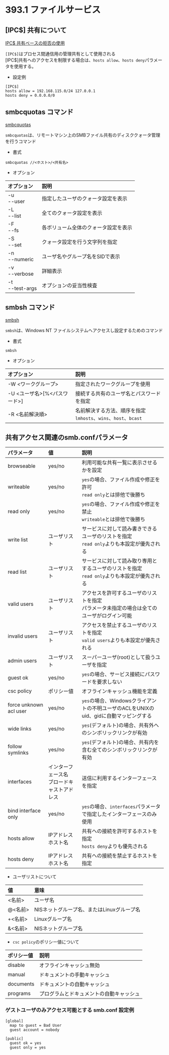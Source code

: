 # 393.1 ファイルサービス

## [IPC$] 共有について

[IPC$ 共有ベースの拒否の使用](http://www.samba.gr.jp/project/translation/4.6/htmldocs/Samba3-HOWTO/securing-samba.html#idm139907881306816)

`[IPC$]`はプロセス間通信用の管理共有として使用される<br>
[IPC$]共有へのアクセスを制限する場合は、`hosts allow`、`hosts deny`パラメータを使用する。

* 設定例

```
[IPC$]
hosts allow = 192.168.115.0/24 127.0.0.1
hosts deny = 0.0.0.0/0
```

## smbcquotas コマンド

[smbcquotas](http://www.samba.gr.jp/project/translation/4.6/htmldocs/manpages/smbcquotas.1.html)

`smbcquotas`は、リモートマシン上のSMBファイル共有のディスククォータ管理を行うコマンド

* 書式

```
smbcquotas //<ホスト>/<共有名>
```

* オプション

| オプション        | 説明                                 |
|:------------------|:-------------------------------------|
| -u<br>--user      | 指定したユーザのクォータ設定を表示   |
| -L<br>--list      | 全てのクォータ設定を表示             |
| -F<br>--fs        | 各ボリューム全体のクォータ設定を表示 |
| -S<br>--set       | クォータ設定を行う文字列を指定       |
| -n<br>--numeric   | ユーザ名やグループ名をSIDで表示      |
| -v<br>--verbose   | 詳細表示                             |
| -t<br>--test-args | オプションの妥当性検査               |

## smbsh コマンド

[smbsh](http://ppona.com/gpl/iodata/usl-5p/USLSRC100/daemon/samba/040924/samba-2.2.11-ja-1.0/docs/ja/htmldocs/smbsh.1.html)

`smbsh`は、Windows NT ファイルシステムへアクセスし設定するためのコマンド<br>

* 書式

```
smbsh
```

* オプション

| オプション                   | 説明                                                               |
|:-----------------------------|:-------------------------------------------------------------------|
| -W <ワークグループ>          | 指定されたワークグループを使用                                     |
| -U <ユーザ名>[%<パスワード>] | 接続する共有のユーザ名とパスワードを指定                           |
| -R <名前解決順>              | 名前解決する方法、順序を指定<br>`lmhosts`、`wins`、`host`、`bcast` |

## 共有アクセス関連のsmb.confパラメータ

| パラメータ             | 値                                             | 説明                                                                                          |
|:-----------------------|:-----------------------------------------------|:----------------------------------------------------------------------------------------------|
| browseable             | yes/no                                         | 利用可能な共有一覧に表示させるかを設定                                                        |
| writeable              | yes/no                                         | `yes`の場合、ファイル作成や修正を許可<br>`read only`とは排他で後勝ち                          |
| read only              | yes/no                                         | `yes`の場合、ファイル作成や修正を禁止<br>`writeable`とは排他で後勝ち                          |
| write list             | ユーザリスト                                   | サービスに対して読み書きできるユーザのリストを指定<br>`read only`よりも本設定が優先される     |
| read list              | ユーザリスト                                   | サービスに対して読み取り専用とするユーザのリストを指定<br>`read only`よりも本設定が優先される |
| valid users            | ユーザリスト                                   | アクセスを許可するユーザのリストを指定<br>パラメータ未指定の場合は全てのユーザがログイン可能  |
| invalid users          | ユーザリスト                                   | アクセスを禁止するユーザのリストを指定<br>`valid users`よりも本設定が優先される               |
| admin users            | ユーザリスト                                   | スーパーユーザ(root)として扱うユーザを指定                                                    |
| guest ok               | yes/no                                         | `yes`の場合、サービス接続にパスワードを要求しない                                             |
| csc policy             | ポリシー値                                     | オフラインキャッシュ機能を定義                                                                |
| force unknown acl user | yes/no                                         | `yes`の場合、Windowsクライアントの不明ユーザのACLをUNIXのuid、gidに自動マッピングする         |
| wide links             | yes/no                                         | `yes`(デフォルト)の場合、共有外へのシンボリックリンクが有効                                   |
| follow symlinks        | yes/no                                         | `yes`(デフォルト)の場合、共有内を含む全てのシンボリックリンクが有効                           |
| interfaces             | インターフェース名<br>ブロードキャストアドレス | 送信に利用するインターフェースを指定                                                          |
| bind interface only    | yes/no                                         | `yes`の場合、`interfaces`パラメータで指定したインターフェースのみ使用                         |
| hosts allow            | IPアドレス<br>ホスト名                         | 共有への接続を許可するホストを指定<br>`hosts deny`よりも優先される                            |
| hosts deny             | IPアドレス<br>ホスト名                         | 共有への接続を禁止するホストを指定                                                            |

* ユーザリストについて

| 値      | 意味                                       |
|:--------|:-------------------------------------------|
| <名前>  | ユーザ名                                   |
| @<名前> | NISネットグループ名、またはLinuxグループ名 |
| +<名前> | Linuxグループ名                            |
| &<名前> | NISネットグループ名                        |


* `csc policy`のポリシー値について

| ポリシー値 | 説明                                     |
|:-----------|:-----------------------------------------|
| disable    | オフラインキャッシュ無効                 |
| manual     | ドキュメントの手動キャッシュ             |
| documents  | ドキュメントの自動キャッシュ             |
| programs   | プログラムとドキュメントの自動キャッシュ |

### ゲストユーザのみアクセス可能とする smb.conf 設定例

```
[global]
  map to guest = Bad User
  guest account = nobody

[public]
  guest ok = yes
  guest only = yes
```

